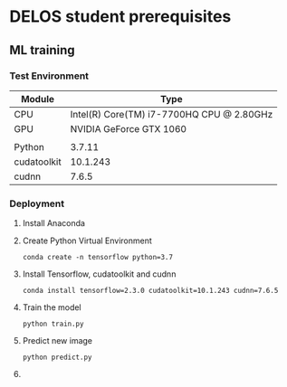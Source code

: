 # DELOS student prerequisites

## ML training

### Test Environment

| Module      | Type                                      |
| ----------- | ----------------------------------------- |
| CPU         | Intel(R) Core(TM) i7-7700HQ CPU @ 2.80GHz |
| GPU         | NVIDIA GeForce GTX 1060                   |
|             |                                           |
| Python      | 3.7.11                                    |
| cudatoolkit | 10.1.243                                  |
| cudnn       | 7.6.5                                     |



### Deployment

1.  Install Anaconda

2.  Create Python Virtual Environment

    `conda create -n tensorflow python=3.7`

3.  Install Tensorflow, cudatoolkit and cudnn

    `conda install tensorflow=2.3.0 cudatoolkit=10.1.243 cudnn=7.6.5`

4.  Train the model

    `python train.py`

5.  Predict new image

    `python predict.py`

6.  

